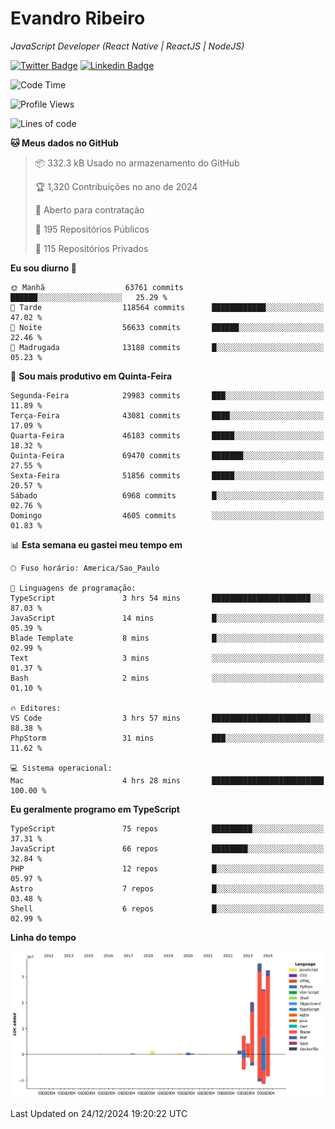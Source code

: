 # Evandro **Ribeiro**

*JavaScript Developer (React Native | ReactJS | NodeJS)*

[![Twitter Badge](https://img.shields.io/badge/-@ribeiroevandro-201B2D?style=flat-square&labelColor=201B2D&logo=twitter&logoColor=white&link=https://twitter.com/ribeiroevandro)](https://twitter.com/ribeiroevandro) 
[![Linkedin Badge](https://img.shields.io/badge/-Evandro%20Ribeiro-201B2D?style=flat-square&logo=Linkedin&logoColor=white&link=https://www.linkedin.com/in/ribeiroevandro)](https://www.linkedin.com/in/ribeiroevandro) 


<!--START_SECTION:waka-->
![Code Time](http://img.shields.io/badge/Code%20Time-4%2C218%20hrs%207%20mins-blue)

![Profile Views](http://img.shields.io/badge/Visualizac%C3%B5es%20do%20perfil-0-blue)

![Lines of code](https://img.shields.io/badge/Desde%20o%20Hello%20World%20eu%20escrevi-128.5%20million%20linhas%20de%20c%C3%B3digo-blue)

**🐱 Meus dados no GitHub** 

> 📦 332.3 kB Usado no armazenamento do GitHub 
 > 
> 🏆 1,320 Contribuições no ano de 2024
 > 
> 💼 Aberto para contratação
 > 
> 📜 195 Repositórios Públicos 
 > 
> 🔑 115 Repositórios Privados 
 > 
**Eu sou diurno 🐤** 

```text
🌞 Manhã                  63761 commits       ██████░░░░░░░░░░░░░░░░░░░   25.29 % 
🌆 Tarde                  118564 commits      ████████████░░░░░░░░░░░░░   47.02 % 
🌃 Noite                  56633 commits       ██████░░░░░░░░░░░░░░░░░░░   22.46 % 
🌙 Madrugada              13188 commits       █░░░░░░░░░░░░░░░░░░░░░░░░   05.23 % 
```
📅 **Sou mais produtivo em Quinta-Feira** 

```text
Segunda-Feira            29983 commits       ███░░░░░░░░░░░░░░░░░░░░░░   11.89 % 
Terça-Feira              43081 commits       ████░░░░░░░░░░░░░░░░░░░░░   17.09 % 
Quarta-Feira             46183 commits       █████░░░░░░░░░░░░░░░░░░░░   18.32 % 
Quinta-Feira             69470 commits       ███████░░░░░░░░░░░░░░░░░░   27.55 % 
Sexta-Feira              51856 commits       █████░░░░░░░░░░░░░░░░░░░░   20.57 % 
Sábado                   6968 commits        █░░░░░░░░░░░░░░░░░░░░░░░░   02.76 % 
Domingo                  4605 commits        ░░░░░░░░░░░░░░░░░░░░░░░░░   01.83 % 
```


📊 **Esta semana eu gastei meu tempo em** 

```text
🕑︎ Fuso horário: America/Sao_Paulo

💬 Linguagens de programação: 
TypeScript               3 hrs 54 mins       ██████████████████████░░░   87.03 % 
JavaScript               14 mins             █░░░░░░░░░░░░░░░░░░░░░░░░   05.39 % 
Blade Template           8 mins              █░░░░░░░░░░░░░░░░░░░░░░░░   02.99 % 
Text                     3 mins              ░░░░░░░░░░░░░░░░░░░░░░░░░   01.37 % 
Bash                     2 mins              ░░░░░░░░░░░░░░░░░░░░░░░░░   01.10 % 

🔥 Editores: 
VS Code                  3 hrs 57 mins       ██████████████████████░░░   88.38 % 
PhpStorm                 31 mins             ███░░░░░░░░░░░░░░░░░░░░░░   11.62 % 

💻 Sistema operacional: 
Mac                      4 hrs 28 mins       █████████████████████████   100.00 % 
```

**Eu geralmente programo em TypeScript** 

```text
TypeScript               75 repos            █████████░░░░░░░░░░░░░░░░   37.31 % 
JavaScript               66 repos            ████████░░░░░░░░░░░░░░░░░   32.84 % 
PHP                      12 repos            █░░░░░░░░░░░░░░░░░░░░░░░░   05.97 % 
Astro                    7 repos             █░░░░░░░░░░░░░░░░░░░░░░░░   03.48 % 
Shell                    6 repos             █░░░░░░░░░░░░░░░░░░░░░░░░   02.99 % 
```



**Linha do tempo**

![Lines of Code chart](https://raw.githubusercontent.com/ribeiroevandro/ribeiroevandro/main/assets/bar_graph.png)


 Last Updated on 24/12/2024 19:20:22 UTC
<!--END_SECTION:waka-->
